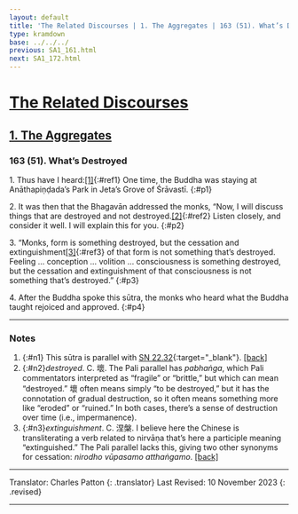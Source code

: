 ```yaml
---
layout: default
title: 'The Related Discourses | 1. The Aggregates | 163 (51). What’s Destroyed'
type: kramdown
base: ../../../
previous: SA1_161.html
next: SA1_172.html
---
```


# [The Related Discourses](../index.html)
## [1. The Aggregates](index.html)
### 163 (51). What’s Destroyed

1\. Thus have I heard:[\[1\]](#n1){:#ref1} One time, the Buddha was staying at Anāthapiṇḍada’s Park in Jeta’s Grove of Śrāvastī.
{:#p1}

2\. It was then that the Bhagavān addressed the monks, “Now, I will discuss things that are destroyed and not destroyed.[\[2\]](#n2){:#ref2} Listen closely, and consider it well. I will explain this for you.
{:#p2}

3\. “Monks, form is something destroyed, but the cessation and extinguishment[\[3\]](#n3){:#ref3} of that form is not something that’s destroyed. Feeling … conception … volition … consciousness is something destroyed, but the cessation and extinguishment of that consciousness is not something that’s destroyed.”
{:#p3}

4\. After the Buddha spoke this sūtra, the monks who heard what the Buddha taught rejoiced and approved.
{:#p4}

---

### Notes

1. {:#n1} This sūtra is parallel with [SN 22.32](https://suttacentral.net/sn22.32){:target="_blank"}. [\[back\]](#ref1)
2. {:#n2}<em>destroyed</em>. C. 壞. The Pali parallel has <em>pabhaṅga</em>, which Pali commentators interpreted as “fragile” or “brittle,” but which can mean “destroyed.” 壞 often means simply “to be destroyed,” but it has the connotation of gradual destruction, so it often means something more like “eroded” or “ruined.” In both cases, there’s a sense of destruction over time (i.e., impermanence).
3. {:#n3}<em>extinguishment</em>. C. 涅槃. I believe here the Chinese is transliterating a verb related to nirvāṇa that’s here a participle meaning “extinguished.” The Pali parallel lacks this, giving two other synonyms for cessation: <em>nirodho vūpasamo atthaṅgamo</em>. [\[back\]](#ref3)

---

Translator: Charles Patton
{: .translator}
Last Revised: 10 November 2023
{: .revised}

---